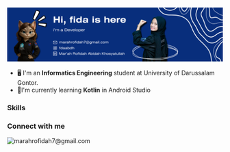 
![marahrofidah](img/bg.png)

- 🖥️  I'm an **Informatics Engineering** student at University of Darussalam Gontor.
- 📔I'm currently learning **Kotlin** in Android Studio

### Skills




### Connect with me
![marahrofidah7@gmail.com](https://img.shields.io/badge/Gmail-D14836?style=for-the-badge&logo=gmail&logoColor=white)
